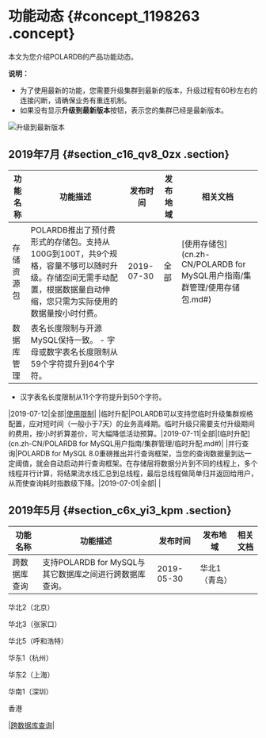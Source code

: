 # 功能动态 {#concept_1198263 .concept}

本文为您介绍POLARDB的产品功能动态。

**说明：** 

-   为了使用最新的功能，您需要升级集群到最新的版本，升级过程有60秒左右的连接闪断，请确保业务有重连机制。
-   如果没有显示**升级到最新版本**按钮，表示您的集群已经是最新版本。

![升级到最新版本](http://static-aliyun-doc.oss-cn-hangzhou.aliyuncs.com/assets/img/961111/156566468651543_zh-CN.png)

## 2019年7月 {#section_c16_qv8_0zx .section}

|功能名称|功能描述|发布时间|发布地域|相关文档|
|----|----|----|----|----|
|存储资源包|POLARDB推出了预付费形式的存储包。支持从100G到100T，共9个规格，容量不够可以随时升级。存储空间无需手动配置，根据数据量自动伸缩，您只需为实际使用的数据量按小时付费。|2019-07-30|全部|[使用存储包](cn.zh-CN/POLARDB for MySQL用户指南/集群管理/使用存储包.md#)|
|数据库管理|表名长度限制与开源MySQL保持一致。 -   字母或数字表名长度限制从59个字符提升到64个字符。
-   汉字表名长度限制从11个字符提升到50个字符。

 |2019-07-12|全部|[使用限制](../../../../cn.zh-CN/产品简介/使用限制.md#)|
|临时升配|POLARDB可以支持您临时升级集群规格配置，应对短时间（一般小于7天）的业务高峰期。临时升级只需要支付升级期间的费用，按小时折算差价，可大幅降低活动预算。|2019-07-11|全部|[临时升配](cn.zh-CN/POLARDB for MySQL用户指南/集群管理/临时升配.md#)|
|并行查询|POLARDB for MySQL 8.0重磅推出并行查询框架，当您的查询数据量到达一定阈值，就会自动启动并行查询框架。在存储层将数据分片到不同的线程上，多个线程并行计算，将结果流水线汇总到总线程，最后总线程做简单归并返回给用户，从而使查询耗时指数级下降。|2019-07-01|全部| |

## 2019年5月 {#section_c6x_yi3_kpm .section}

|功能名称|功能描述|发布时间|发布地域|相关文档|
|----|----|----|----|----|
|跨数据库查询|支持POLARDB for MySQL与其它数据库之间进行跨数据库查询。|2019-05-30| 华北1（青岛）

 华北2（北京）

 华北3（张家口）

 华北5（呼和浩特）

 华东1（杭州）

 华东2（上海）

 华南1（深圳）

 香港

 |[跨数据库查询](https://help.aliyun.com/document_detail/99896.html)|

